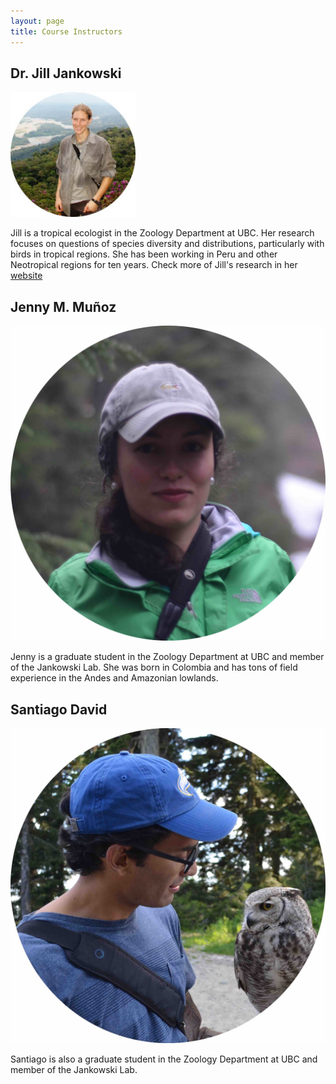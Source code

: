 ```yaml
---
layout: page
title: Course Instructors
---
```


## Dr. Jill Jankowski

<a>
<img src="img/Jill.jpg" height="200px"></img>
</a>

Jill  is a tropical ecologist in the Zoology Department at UBC. Her research focuses on questions of species diversity and distributions, particularly with birds in tropical regions. She has been working in Peru and other Neotropical regions for ten years. Check more of Jill's research in her [website](http://www.zoology.ubc.ca/~jankowsk/)


## Jenny M. Muñoz

![brom](img/Jen.jpg) 

Jenny is a graduate student in the Zoology Department at UBC and member of the Jankowski Lab. She was born in Colombia and has tons of field experience in the Andes and Amazonian lowlands.

## Santiago David

![brom](img/Santi.jpg) 

Santiago is also a graduate student in the Zoology Department at UBC and member of the Jankowski Lab. 
